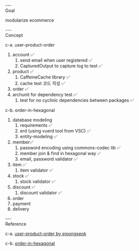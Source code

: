 ---\
Goal


modularize ecommerce




---\
Concept


c-a. user-product-order
1. account :white_check_mark:
	1. send email when user registered :white_check_mark:
	2. CapturedOutput to capture log to test :white_check_mark:
2. product :white_check_mark:
	1. CaffeineCache library :white_check_mark:
	2. cache test 코드 작성 :white_check_mark:
3. order :white_check_mark:
4. archunit for dependency test :white_check_mark:
	1. test for no cyclinic dependencies between packages :white_check_mark:


c-b. order-in-hexagonal

1. database modeling
	1. requirements :white_check_mark:
	2. erd (using vuerd tool from VSC) :white_check_mark:
	3. entity-modeling :white_check_mark:
2. member:white_check_mark:
	1. password encoding using commons-codec lib :white_check_mark:
	2. member join & find in hexagonal way :white_check_mark:
	3. email, password validator :white_check_mark:
3. item :white_check_mark:
	1. item validator :white_check_mark:
4. stock :white_check_mark:
	1. stock validator :white_check_mark:
5. discount :white_check_mark:
	1. discount validator :white_check_mark:
6. order
7. payment
8. delivery





---\
Reference


c-a. [user-product-order by ejoongseok](https://github.com/ejoongseok/app-kata)

c-b. [order-in-hexagonal](https://github.com/ejoongseok/order-in-hexagonal)
